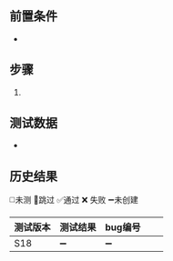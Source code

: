 
## 前置条件

- 

## 步骤

1. 

## 测试数据

- 

## 历史结果
 ◻️未测    🚫跳过     ✅通过    ❌ 失败    ➖未创建
 
| 测试版本 | 测试结果 | bug编号 |  |  |
| ---- | ---- | ---- | ---- | ---- |
| S18 | ➖ | ➖ |  |  |

